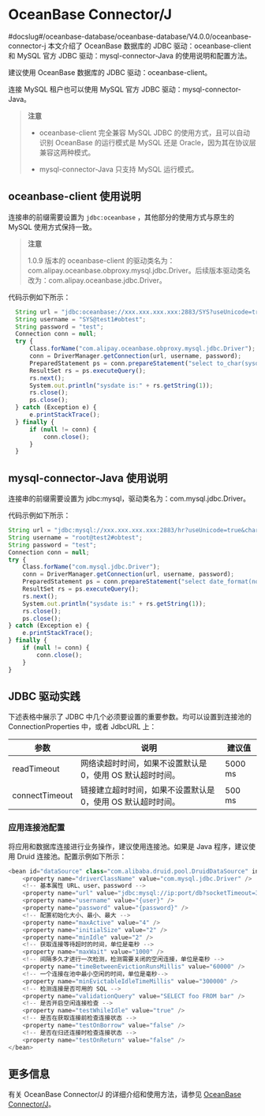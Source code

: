 # OceanBase Connector/J
#docslug#/oceanbase-database/oceanbase-database/V4.0.0/oceanbase-connector-j
本文介绍了 OceanBase 数据库的 JDBC 驱动：oceanbase-client 和 MySQL 官方 JDBC 驱动：mysql-connector-Java 的使用说明和配置方法。

建议使用 OceanBase 数据库的 JDBC 驱动：oceanbase-client。

连接 MySQL 租户也可以使用 MySQL 官方 JDBC 驱动：mysql-connector-Java。

>**注意**
>
>* oceanbase-client 完全兼容 MySQL JDBC 的使用方式，且可以自动识别 OceanBase 的运行模式是 MySQL 还是 Oracle，因为其在协议层兼容这两种模式。
>
>* mysql-connector-Java 只支持 MySQL 运行模式。

## oceanbase-client 使用说明

连接串的前缀需要设置为 `jdbc:oceanbase` ，其他部分的使用方式与原生的 MySQL 使用方式保持一致。

>**注意**
>
>1.0.9 版本的 oceanbase-client 的驱动类名为：com.alipay.oceanbase.obproxy.mysql.jdbc.Driver。后续版本驱动类名改为：com.alipay.oceanbase.jdbc.Driver。

代码示例如下所示：

```javascript
  String url = "jdbc:oceanbase://xxx.xxx.xxx.xxx:2883/SYS?useUnicode=true&characterEncoding=utf-8";              //IP地址:OBProxy端口号/数据库名
  String username = "SYS@test1#obtest";                                                                          //用户名@租户名#集群名称
  String password = "test";                                                                                      //密码
  Connection conn = null;                                                                                         
  try {                                                                                                           
      Class.forName("com.alipay.oceanbase.obproxy.mysql.jdbc.Driver");                                             //驱动类名
      conn = DriverManager.getConnection(url, username, password);
      PreparedStatement ps = conn.prepareStatement("select to_char(sysdate,'yyyy-MM-dd HH24:mi:ss') from dual;");
      ResultSet rs = ps.executeQuery();
      rs.next();
      System.out.println("sysdate is:" + rs.getString(1));
      rs.close();
      ps.close();
  } catch (Exception e) {
      e.printStackTrace();
  } finally {
      if (null != conn) {
          conn.close();
      }
  }
```

## mysql-connector-Java 使用说明

连接串的前缀需要设置为 jdbc:mysql，驱动类名为：com.mysql.jdbc.Driver。

代码示例如下所示：

```javascript
String url = "jdbc:mysql://xxx.xxx.xxx.xxx:2883/hr?useUnicode=true&characterEncoding=utf-8";                    //IP地址:OBProxy端口号/数据库名
String username = "root@test2#obtest";                                                                          //用户名@租户名#集群名称
String password = "test";                                                                                       //密码
Connection conn = null;
try {
    Class.forName("com.mysql.jdbc.Driver");                                                                       //驱动类名
    conn = DriverManager.getConnection(url, username, password);
    PreparedStatement ps = conn.prepareStatement("select date_format(now(),'%Y-%m-%d %H:%i:%s');");
    ResultSet rs = ps.executeQuery();
    rs.next();
    System.out.println("sysdate is:" + rs.getString(1));
    rs.close();
    ps.close();
} catch (Exception e) {
    e.printStackTrace();
} finally {
    if (null != conn) {
        conn.close();
    }
}
```

## JDBC 驱动实践

下述表格中展示了 JDBC 中几个必须要设置的重要参数。均可以设置到连接池的 ConnectionProperties 中，或者 JdbcURL 上：

|     **参数**     |              **说明**               | **建议值** |
|----------------|-----------------------------------|---------|
| readTimeout    | 网络读超时时间，如果不设置默认是 0，使用 OS 默认超时时间。  | 5000 ms |
| connectTimeout | 链接建立超时时间，如果不设置默认是 0，使用 OS 默认超时时间。 | 500 ms  |

### 应用连接池配置

将应用和数据库连接进行业务操作，建议使用连接池。如果是 Java 程序，建议使用 Druid 连接池。配置示例如下所示：

```javascript
<bean id="dataSource" class="com.alibaba.druid.pool.DruidDataSource" init-method="init" destroy-method="close">
    <property name="driverClassName" value="com.mysql.jdbc.Driver" />
    <!-- 基本属性 URL、user、password -->
    <property name="url" value="jdbc:mysql://ip:port/db?socketTimeout=30000&amp;connectTimeout=3000" />
    <property name="username" value="{user}" />
    <property name="password" value="{password}" />
    <!-- 配置初始化大小、最小、最大 -->
    <property name="maxActive" value="4" />                                                                       //initialSize/minIdle/maxActive视业务规模设置
    <property name="initialSize" value="2" />
    <property name="minIdle" value="2" />
    <!-- 获取连接等待超时的时间，单位是毫秒 -->
    <property name="maxWait" value="1000" />
    <!-- 间隔多久才进行一次检测，检测需要关闭的空闲连接，单位是毫秒 -->
    <property name="timeBetweenEvictionRunsMillis" value="60000" />
    <!-- 一个连接在池中最小空闲的时间，单位是毫秒-->
    <property name="minEvictableIdleTimeMillis" value="300000" />
    <!-- 检测连接是否可用的 SQL -->
    <property name="validationQuery" value="SELECT foo FROM bar" />                                               //找真实的、记录少的业务表用作查询探测语句
    <!-- 是否开启空闲连接检查 -->
    <property name="testWhileIdle" value="true" />
    <!-- 是否在获取连接前检查连接状态 -->
    <property name="testOnBorrow" value="false" />
    <!-- 是否在归还连接时检查连接状态 -->
    <property name="testOnReturn" value="false" />
</bean>
```

## 更多信息

有关 OceanBase Connector/J 的详细介绍和使用方法，请参见 [OceanBase Connector/J](https://www.oceanbase.com/docs/enterprise-oceanbase-connector-j-cn-10000000000348466)。
